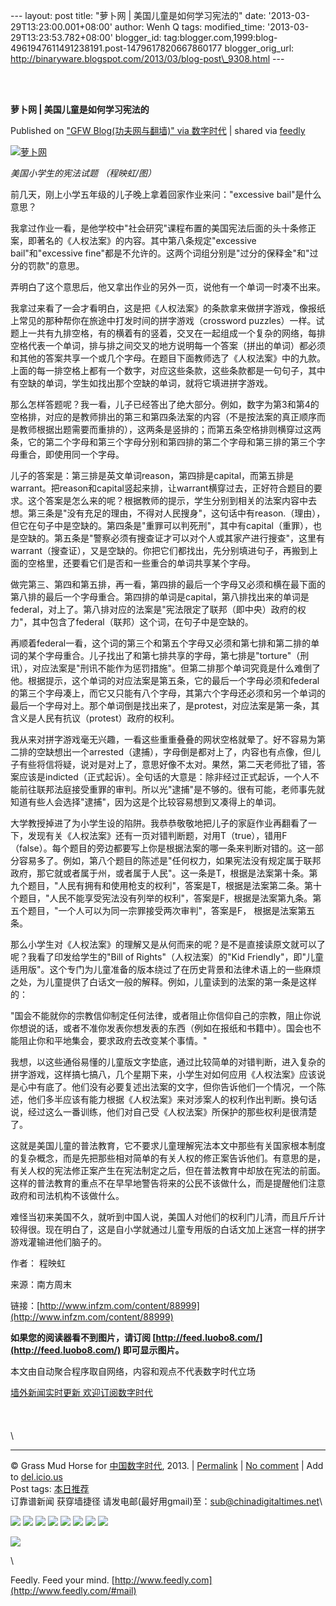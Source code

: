 --- layout: post title: "萝卜网 | 美国儿童是如何学习宪法的" date:
'2013-03-29T13:23:00.001+08:00' author: Wenh Q tags: modified\_time:
'2013-03-29T13:23:53.782+08:00' blogger\_id:
tag:blogger.com,1999:blog-4961947611491238191.post-1479617820667860177
blogger\_orig\_url:
http://binaryware.blogspot.com/2013/03/blog-post\_9308.html ---

\
  

**萝卜网 | 美国儿童是如何学习宪法的**

Published on ["GFW Blog(功夫网与翻墙)" via
数字时代](http://feedproxy.google.com/~r/chinagfwblog/~3/Uh0AnzhQmkw/) |
shared via [feedly](http://www.feedly.com)

[![萝卜网](http://hu.luo.bo/files/2013/03/27/905a18ad5a3a1347970f81f71be9200a.jpg "萝卜网")](http://hu.luo.bo/files/2013/03/27/905a18ad5a3a1347970f81f71be9200a.jpg "萝卜网")

*美国小学生的宪法试题 （程映虹/图）*

前几天，刚上小学五年级的儿子晚上拿着回家作业来问："excessive
bail"是什么意思？

我拿过作业一看，是他学校中"社会研究"课程布置的美国宪法后面的头十条修正案，即著名的《人权法案》的内容。其中第八条规定"excessive
bail"和"excessive
fine"都是不允许的。这两个词组分别是"过分的保释金"和"过分的罚款"的意思。

弄明白了这个意思后，他又拿出作业的另外一页，说他有一个单词一时凑不出来。

我拿过来看了一会才看明白，这是把《人权法案》的条款拿来做拼字游戏，像报纸上常见的那种帮你在旅途中打发时间的拼字游戏（crossword
puzzles）一样。试题上一共有九排空格，有的横着有的竖着，交叉在一起组成一个复杂的网络，每排空格代表一个单词，排与排之间交叉的地方说明每一个答案（拼出的单词）都必须和其他的答案共享一个或几个字母。在题目下面教师选了《人权法案》中的九款。上面的每一排空格上都有一个数字，对应这些条款，这些条款都是一句句子，其中有空缺的单词，学生如找出那个空缺的单词，就将它填进拼字游戏。

那么怎样答题呢？我一看，儿子已经答出了绝大部分。例如，数字为第3和第4的空格排，对应的是教师排出的第三和第四条法案的内容（不是按法案的真正顺序而是教师根据出题需要而重排的），这两条是竖排的；而第五条空格排则横穿过这两条，它的第二个字母和第三个字母分别和第四排的第二个字母和第三排的第三个字母重合，即使用同一个字母。

儿子的答案是：第三排是英文单词reason，第四排是capital，而第五排是warrant。把reason和capital竖起来排，让warrant横穿过去，正好符合题目的要求。这个答案是怎么来的呢？根据教师的提示，学生分别到相关的法案内容中去想。第三条是"没有充足的理由，不得对人民搜身"，这句话中有reason.（理由），但它在句子中是空缺的。第四条是"重罪可以判死刑"，其中有capital（重罪），也是空缺的。第五条是"警察必须有搜查证才可以对个人或其家产进行搜查"，这里有warrant（搜查证），又是空缺的。你把它们都找出，先分别填进句子，再搬到上面的空格里，还要看它们是否和一些重合的单词共享某个字母。

做完第三、第四和第五排，再一看，第四排的最后一个字母又必须和横在最下面的第八排的最后一个字母重合。第四排的单词是capital，第八排找出来的单词是federal，对上了。第八排对应的法案是"宪法限定了联邦（即中央）政府的权力"，其中包含了federal（联邦）这个词，在句子中是空缺的。

再顺着federal一看，这个词的第三个和第五个字母又必须和第七排和第二排的单词的某个字母重合。儿子找出了和第七排共享的字母，第七排是"torture"（刑讯），对应法案是"刑讯不能作为惩罚措施"。但第二排那个单词究竟是什么难倒了他。根据提示，这个单词的对应法案是第五条，它的最后一个字母必须和federal的第三个字母凑上，而它又只能有八个字母，其第六个字母还必须和另一个单词的最后一个字母对上。那个单词倒是找出来了，是protest，对应法案是第一条，其含义是人民有抗议（protest）政府的权利。

我从来对拼字游戏毫无兴趣，一看这些重重叠叠的网状空格就晕了。好不容易为第二排的空缺想出一个arrested（逮捕），字母倒是都对上了，内容也有点像，但儿子有些将信将疑，说对是对上了，意思好像不太对。果然，第二天老师批了错，答案应该是indicted（正式起诉）。全句话的大意是：除非经过正式起诉，一个人不能前往联邦法庭接受重罪的审判。所以光"逮捕"是不够的。很有可能，老师事先就知道有些人会选择"逮捕"，因为这是个比较容易想到又凑得上的单词。

大学教授掉进了为小学生设的陷阱。我恭恭敬敬地把儿子的家庭作业再翻看了一下，发现有关《人权法案》还有一页对错判断题，对用T（true），错用F（false）。每个题目的旁边都要写上你是根据法案的哪一条来判断对错的。这一部分容易多了。例如，第八个题目的陈述是"任何权力，如果宪法没有规定属于联邦政府，那它就或者属于州，或者属于人民"。这一条是T，根据是法案第十条。第九个题目，"人民有拥有和使用枪支的权利"，答案是T，根据是法案第二条。第十个题目，"人民不能享受宪法没有列举的权利"，答案是F，根据是法案第九条。第五个题目，"一个人可以为同一宗罪接受两次审判"，答案是F，
根据是法案第五条。

那么小学生对《人权法案》的理解又是从何而来的呢？是不是直接读原文就可以了呢？我看了印发给学生的"Bill
of Rights"（人权法案）的"Kid
Friendly"，即"儿童适用版"。这个专门为儿童准备的版本绕过了在历史背景和法律术语上的一些麻烦之处，为儿童提供了白话文一般的解释。例如，儿童读到的法案的第一条是这样的：

"国会不能就你的宗教信仰制定任何法律，或者阻止你信仰自己的宗教，阻止你说你想说的话，或者不准你发表你想发表的东西（例如在报纸和书籍中）。国会也不能阻止你和平地集会，要求政府去改变某个事情。"

我想，以这些通俗易懂的儿童版文字垫底，通过比较简单的对错判断，进入复杂的拼字游戏，这样搞七搞八，几个星期下来，小学生对如何应用《人权法案》应该说是心中有底了。他们没有必要复述出法案的文字，但你告诉他们一个情况，一个陈述，他们多半应该有能力根据《人权法案》来对涉案人的权利作出判断。换句话说，经过这么一番训练，他们对自己受《人权法案》所保护的那些权利是很清楚了。

这就是美国儿童的普法教育，它不要求儿童理解宪法本文中那些有关国家根本制度的复杂概念，而是先把那些相对简单的有关人权的修正案告诉他们。有意思的是，有关人权的宪法修正案产生在宪法制定之后，但在普法教育中却放在宪法的前面。这样的普法教育的重点不在早早地警告将来的公民不该做什么，而是提醒他们注意政府和司法机构不该做什么。

难怪当初来美国不久，就听到中国人说，美国人对他们的权利门儿清，而且斤斤计较得很。现在明白了，这是自小学就通过儿童专用版的白话文加上迷宫一样的拼字游戏灌输进他们脑子的。

作者： 程映虹

来源：南方周末

链接：[http://www.infzm.com/content/88999](http://www.infzm.com/content/88999)

**如果您的阅读器看不到图片，请订阅
[http://feed.luobo8.com/](http://feed.luobo8.com/) 即可显示图片。**

本文由自动聚合程序取自网络，内容和观点不代表数字时代立场

[墙外新闻实时更新 欢迎订阅数字时代](http://eepurl.com/msuvD)\
 \
\
 \
\

* * * * *

© Grass Mud Horse for
[中国数字时代](https://kexueshangwang.info/chinese), 2013. |
[Permalink](https://kexueshangwang.info/chinese/2013/03/%e8%90%9d%e5%8d%9c%e7%bd%91-%e7%be%8e%e5%9b%bd%e5%84%bf%e7%ab%a5%e6%98%af%e5%a6%82%e4%bd%95%e5%ad%a6%e4%b9%a0%e5%ae%aa%e6%b3%95%e7%9a%84/)
| [No
comment](https://kexueshangwang.info/chinese/2013/03/%e8%90%9d%e5%8d%9c%e7%bd%91-%e7%be%8e%e5%9b%bd%e5%84%bf%e7%ab%a5%e6%98%af%e5%a6%82%e4%bd%95%e5%ad%a6%e4%b9%a0%e5%ae%aa%e6%b3%95%e7%9a%84/#comments)
| Add to
[del.icio.us](http://del.icio.us/post?url=https://kexueshangwang.info/chinese/2013/03/%e8%90%9d%e5%8d%9c%e7%bd%91-%e7%be%8e%e5%9b%bd%e5%84%bf%e7%ab%a5%e6%98%af%e5%a6%82%e4%bd%95%e5%ad%a6%e4%b9%a0%e5%ae%aa%e6%b3%95%e7%9a%84/&title=%E8%90%9D%E5%8D%9C%E7%BD%91%20%7C%20%E7%BE%8E%E5%9B%BD%E5%84%BF%E7%AB%A5%E6%98%AF%E5%A6%82%E4%BD%95%E5%AD%A6%E4%B9%A0%E5%AE%AA%E6%B3%95%E7%9A%84)
\
 Post tags:
[本日推荐](https://kexueshangwang.info/chinese/tag/%e6%9c%ac%e6%97%a5%e6%8e%a8%e8%8d%90/?category=10466)\
 订靠谱新闻 获穿墙捷径
请发电邮(最好用gmail)至：[sub@chinadigitaltimes.net](mailto:sub@chinadigitaltimes.net)\

[![](http://feeds.feedburner.com/~ff/chinagfwblog?d=yIl2AUoC8zA)](http://feeds.feedburner.com/~ff/chinagfwblog?a=Uh0AnzhQmkw:BUrmZbd1arw:yIl2AUoC8zA)
[![](http://feeds.feedburner.com/~ff/chinagfwblog?i=Uh0AnzhQmkw:BUrmZbd1arw:-BTjWOF_DHI)](http://feeds.feedburner.com/~ff/chinagfwblog?a=Uh0AnzhQmkw:BUrmZbd1arw:-BTjWOF_DHI)
[![](http://feeds.feedburner.com/~ff/chinagfwblog?i=Uh0AnzhQmkw:BUrmZbd1arw:F7zBnMyn0Lo)](http://feeds.feedburner.com/~ff/chinagfwblog?a=Uh0AnzhQmkw:BUrmZbd1arw:F7zBnMyn0Lo)
[![](http://feeds.feedburner.com/~ff/chinagfwblog?i=Uh0AnzhQmkw:BUrmZbd1arw:V_sGLiPBpWU)](http://feeds.feedburner.com/~ff/chinagfwblog?a=Uh0AnzhQmkw:BUrmZbd1arw:V_sGLiPBpWU)
[![](http://feeds.feedburner.com/~ff/chinagfwblog?d=qj6IDK7rITs)](http://feeds.feedburner.com/~ff/chinagfwblog?a=Uh0AnzhQmkw:BUrmZbd1arw:qj6IDK7rITs)
[![](http://feeds.feedburner.com/~ff/chinagfwblog?d=l6gmwiTKsz0)](http://feeds.feedburner.com/~ff/chinagfwblog?a=Uh0AnzhQmkw:BUrmZbd1arw:l6gmwiTKsz0)
[![](http://feeds.feedburner.com/~ff/chinagfwblog?i=Uh0AnzhQmkw:BUrmZbd1arw:gIN9vFwOqvQ)](http://feeds.feedburner.com/~ff/chinagfwblog?a=Uh0AnzhQmkw:BUrmZbd1arw:gIN9vFwOqvQ)
[![](http://feeds.feedburner.com/~ff/chinagfwblog?d=TzevzKxY174)](http://feeds.feedburner.com/~ff/chinagfwblog?a=Uh0AnzhQmkw:BUrmZbd1arw:TzevzKxY174)

![](http://feeds.feedburner.com/~r/chinagfwblog/~4/Uh0AnzhQmkw)

\

Feedly. Feed your mind.
[http://www.feedly.com](http://www.feedly.com/#mail)
